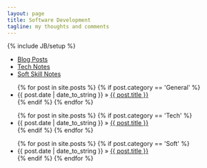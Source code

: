 ```yaml
---
layout: page
title: Software Development
tagline: my thoughts and comments
---
```

{% include JB/setup %}

<ul id="tabs" class="nav nav-tabs" data-tabs="tabs">
<li class="active"><a href="#red" data-toggle="tab">Blog Posts</a></li>
<li><a href="#yellow" data-toggle="tab">Tech Notes</a></li>
<li><a href="#green" data-toggle="tab">Soft Skill Notes</a></li>
</ul>
<div id="my-tab-content" class="tab-content">
	<div class="tab-pane active" id="red">
		<ul>
		  {% for post in site.posts %}
			{% if post.category == 'General' %}
			<li><span>{{ post.date | date_to_string }}</span> &raquo; <a href="{{ BASE_PATH }}{{ post.url }}">{{ post.title }}</a></li>
			{% endif %}
		  {% endfor %}
		</ul>
	</div>
	<div class="tab-pane" id="yellow">
		<ul>
		  {% for post in site.posts %}
			{% if post.category == 'Tech' %}
			<li><span>{{ post.date | date_to_string }}</span> &raquo; <a href="{{ BASE_PATH }}{{ post.url }}">{{ post.title }}</a></li>
			{% endif %}
		  {% endfor %}
		</ul>
	</div>
	<div class="tab-pane" id="green">
		<ul>
		  {% for post in site.posts %}
			{% if post.category == 'Soft' %}
			<li><span>{{ post.date | date_to_string }}</span> &raquo; <a href="{{ BASE_PATH }}{{ post.url }}">{{ post.title }}</a></li>
			{% endif %}
		  {% endfor %}
		</ul>
	</div>
</div>


